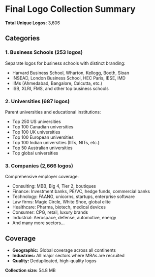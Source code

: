 # Final Logo Collection Summary

**Total Unique Logos:** 3,606

## Categories

### 1. Business Schools (253 logos)
Separate logos for business schools with distinct branding:
- Harvard Business School, Wharton, Kellogg, Booth, Sloan
- INSEAD, London Business School, HEC Paris, IESE, IMD
- IIMs (Ahmedabad, Bangalore, Calcutta, etc.)
- ISB, XLRI, FMS, and other top business schools

### 2. Universities (687 logos)
Parent universities and educational institutions:
- Top 250 US universities
- Top 100 Canadian universities
- Top 100 UK universities
- Top 100 European universities
- Top 100 Indian universities (IITs, NITs, etc.)
- Top 50 Australian universities
- Top global universities

### 3. Companies (2,666 logos)
Comprehensive employer coverage:
- Consulting: MBB, Big 4, Tier 2, boutiques
- Finance: Investment banks, PE/VC, hedge funds, commercial banks
- Technology: FAANG, unicorns, startups, enterprise software
- Law firms: Magic Circle, White Shoe, global elite
- Healthcare: Pharma, biotech, medical devices
- Consumer: CPG, retail, luxury brands
- Industrial: Aerospace, defense, automotive, energy
- And many more sectors...

## Coverage
- **Geographic:** Global coverage across all continents
- **Industries:** All major sectors where MBAs are recruited
- **Quality:** Deduplicated, high-quality logos

**Collection size:** 54.8 MB
